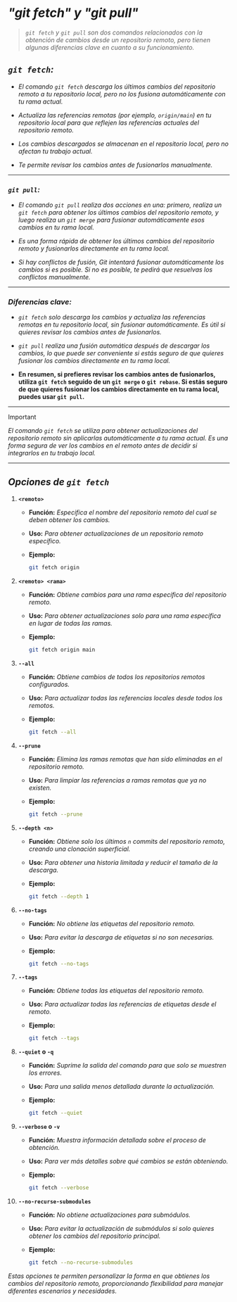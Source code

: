 <!-- Autor: Daniel Benjamin Perez Morales -->
<!-- GitHub: https://github.com/DanielBenjaminPerezMoralesDev13 -->
<!-- GitLab: https://gitlab.com/DanielBenjaminPerezMoralesDev13 -->
<!-- Correo electrónico: danielperezdev@proton.me -->

# ***"git fetch" y "git pull"***

> *`git fetch` y `git pull` son dos comandos relacionados con la obtención de cambios desde un repositorio remoto, pero tienen algunas diferencias clave en cuanto a su funcionamiento.*

## ***`git fetch`:***

- *El comando `git fetch` descarga los últimos cambios del repositorio remoto a tu repositorio local, pero no los fusiona automáticamente con tu rama actual.*

- *Actualiza las referencias remotas (por ejemplo, `origin/main`) en tu repositorio local para que reflejen las referencias actuales del repositorio remoto.*

- *Los cambios descargados se almacenan en el repositorio local, pero no afectan tu trabajo actual.*

- *Te permite revisar los cambios antes de fusionarlos manualmente.*

---

### ***`git pull`:***

- *El comando `git pull` realiza dos acciones en una: primero, realiza un `git fetch` para obtener los últimos cambios del repositorio remoto, y luego realiza un `git merge` para fusionar automáticamente esos cambios en tu rama local.*

- *Es una forma rápida de obtener los últimos cambios del repositorio remoto y fusionarlos directamente en tu rama local.*

- *Si hay conflictos de fusión, Git intentará fusionar automáticamente los cambios si es posible. Si no es posible, te pedirá que resuelvas los conflictos manualmente.*

---

### ***Diferencias clave:***

- *`git fetch` solo descarga los cambios y actualiza las referencias remotas en tu repositorio local, sin fusionar automáticamente. Es útil si quieres revisar los cambios antes de fusionarlos.*

- *`git pull` realiza una fusión automática después de descargar los cambios, lo que puede ser conveniente si estás seguro de que quieres fusionar los cambios directamente en tu rama local.*

- **En resumen, si prefieres revisar los cambios antes de fusionarlos, utiliza `git fetch` seguido de un `git merge` o `git rebase`. Si estás seguro de que quieres fusionar los cambios directamente en tu rama local, puedes usar `git pull`.**

---

> [!IMPORTANT]
> *El comando `git fetch` se utiliza para obtener actualizaciones del repositorio remoto sin aplicarlas automáticamente a tu rama actual. Es una forma segura de ver los cambios en el remoto antes de decidir si integrarlos en tu trabajo local.*

---

## ***Opciones de `git fetch`***

1. **`<remoto>`**
   - **Función:** *Especifica el nombre del repositorio remoto del cual se deben obtener los cambios.*
   - **Uso:** *Para obtener actualizaciones de un repositorio remoto específico.*
   - **Ejemplo:**

     ```bash
     git fetch origin
     ```

2. **`<remoto> <rama>`**
   - **Función:** *Obtiene cambios para una rama específica del repositorio remoto.*
   - **Uso:** *Para obtener actualizaciones solo para una rama específica en lugar de todas las ramas.*
   - **Ejemplo:**

     ```bash
     git fetch origin main
     ```

3. **`--all`**
   - **Función:** *Obtiene cambios de todos los repositorios remotos configurados.*
   - **Uso:** *Para actualizar todas las referencias locales desde todos los remotos.*
   - **Ejemplo:**

     ```bash
     git fetch --all
     ```

4. **`--prune`**
   - **Función:** *Elimina las ramas remotas que han sido eliminadas en el repositorio remoto.*
   - **Uso:** *Para limpiar las referencias a ramas remotas que ya no existen.*
   - **Ejemplo:**

     ```bash
     git fetch --prune
     ```

5. **`--depth <n>`**
   - **Función:** *Obtiene solo los últimos `n` commits del repositorio remoto, creando una clonación superficial.*
   - **Uso:** *Para obtener una historia limitada y reducir el tamaño de la descarga.*
   - **Ejemplo:**

     ```bash
     git fetch --depth 1
     ```

6. **`--no-tags`**
   - **Función:** *No obtiene las etiquetas del repositorio remoto.*
   - **Uso:** *Para evitar la descarga de etiquetas si no son necesarias.*
   - **Ejemplo:**

     ```bash
     git fetch --no-tags
     ```

7. **`--tags`**
   - **Función:** *Obtiene todas las etiquetas del repositorio remoto.*
   - **Uso:** *Para actualizar todas las referencias de etiquetas desde el remoto.*
   - **Ejemplo:**

     ```bash
     git fetch --tags
     ```

8. **`--quiet` o `-q`**
   - **Función:** *Suprime la salida del comando para que solo se muestren los errores.*
   - **Uso:** *Para una salida menos detallada durante la actualización.*
   - **Ejemplo:**

     ```bash
     git fetch --quiet
     ```

9. **`--verbose` o `-v`**
   - **Función:** *Muestra información detallada sobre el proceso de obtención.*
   - **Uso:** *Para ver más detalles sobre qué cambios se están obteniendo.*
   - **Ejemplo:**

     ```bash
     git fetch --verbose
     ```

10. **`--no-recurse-submodules`**
    - **Función:** *No obtiene actualizaciones para submódulos.*
    - **Uso:** *Para evitar la actualización de submódulos si solo quieres obtener los cambios del repositorio principal.*
    - **Ejemplo:**

      ```bash
      git fetch --no-recurse-submodules
      ```

*Estas opciones te permiten personalizar la forma en que obtienes los cambios del repositorio remoto, proporcionando flexibilidad para manejar diferentes escenarios y necesidades.*
